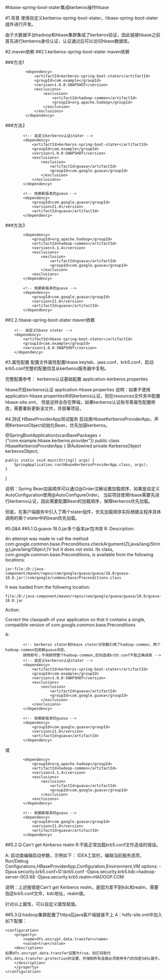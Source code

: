 #hbase-spring-boot-stater集成kerberos操作hbase

#1.背景
使用自定义kerberos-spring-boot-stater，hbase-spring-boot-stater组件进行开发。

由于大数据平台hadoop和hbase集群集成了kerberos验证，因此链接hbase之前首先进行kerberos身份认证，认证通过后可以访问hbase数据库。

#2.maven依赖
##2.1.kerberos-spring-boot-stater maven依赖
        <!-- kerberos stater和hbase stater分别都引用了hadoop-common，两个hadoop-common包冲突，
        排除其一个hadoop-common即可；如果造成krb5.conf不能正确读取，则排除guava包 -->

###方法1
```
         <dependency>
             <artifactId>kerberos-spring-boot-stater</artifactId>
             <groupId>com.example</groupId>
             <version>1.0.0-SNAPSHOT</version>
             <exclusions>
                 <exclusion>
                     <artifactId>hadoop-common</artifactId>
                     <groupId>org.apache.hadoop</groupId>
                 </exclusion>
             </exclusions>
         </dependency>       
```   
     
###方法2
```
        <!-- 自定义kerberos认证stater -->
        <dependency>
            <artifactId>kerberos-spring-boot-stater</artifactId>
            <groupId>com.example</groupId>
            <version>1.0.0-SNAPSHOT</version>
            <exclusions>
                <exclusion>
                    <artifactId>guava</artifactId>
                    <groupId>com.google.guava</groupId>
                </exclusion>
            </exclusions>
        </dependency>
        
        <!-- 依赖新版本的guava -->
        <dependency>
            <groupId>com.google.guava</groupId>
            <version>21.0</version>
            <artifactId>guava</artifactId>
        </dependency>
```

###方法3

```
        <dependency>
            <groupId>org.apache.hadoop</groupId>
            <artifactId>hadoop-common</artifactId>
            <version>3.1.4</version>
            <exclusions>
                <exclusion>
                    <artifactId>guava</artifactId>
                    <groupId>com.google.guava</groupId>
                </exclusion>
            <exclusions>
        </dependency>

        <!-- 依赖新版本的guava -->
        <dependency>
            <groupId>com.google.guava</groupId>
            <version>21.0</version>
            <artifactId>guava</artifactId>
        </dependency>
```


##2.2.hbase-spring-boot-stater maven依赖

        <!-- 自定义hbase stater -->
        <dependency>
            <artifactId>hbase-spring-boot-stater</artifactId>
            <groupId>com.example</groupId>
            <version>1.0.0-SNAPSHOT</version>
        </dependency>

#3.属性配置
配置文件属性配置hbase.keytab、jaas.conf、krb5.conf，启动krb5.conf完整的配置信息从kerberos服务器中复制。

完整配置参考：
kerberos认证基础配置
application-kerberos.properties

hbase开启kerberos认证
application-hbase.properties
说明：如果不使用application-hbase.properties中的kerberos认证，则在resources文件夹中配置hbase-site.xml，
但是这样会存在弊端，如果kerberos认证账号等属性配置修改，需要重新更新该文件，并部署项目。

#4.测试
HBaseProviderApp测试服务
启动类HbaseKerberosProviderApp，声明KerberosObject初始化Bean，优先加装kerberos。

@SpringBootApplication(scanBasePackages = {"com.example.hbase.kerberos.provider"})
public class HbaseKerberosProviderApp {
    @Autowired
    private KerberosObject kerberosObject;

    public static void main(String[] args) {
        SpringApplication.run(HbaseKerberosProviderApp.class, args);
    }

}

说明：Spring Bean加装顺序可以通过@Order注解设置加载顺序，如果是自定义AutoConfiguration使用@AutoConfigureOrder。
当前项目使用hbase需要先进行kerberos认证，因此需要配置Bean的加载顺序，保障kerberos优先加载。

但是，在客户端服务中引入了两个stater组件，优先加载顺序实际根据主程序具体调用的某个stater中的bean优先加载。

#5.Q&A
##5.1.Q:guava-18.0.jar多个版本jar包冲突
R:
Description:

An attempt was made to call the method com.google.common.base.Preconditions.checkArgument(ZLjava/lang/String;Ljava/lang/Object;)V but it does not exist. Its class, com.google.common.base.Preconditions, is available from the following locations:

    jar:file:/D:/java-component/maven/repos/com/google/guava/guava/18.0/guava-18.0.jar!/com/google/common/base/Preconditions.class

It was loaded from the following location:

    file:/D:/java-component/maven/repos/com/google/guava/guava/18.0/guava-18.0.jar


Action:

Correct the classpath of your application so that it contains a single, compatible version of com.google.common.base.Preconditions

A:
```
        <!-- kerberos stater和hbase stater分别都引用了hadoop-common，两个hadoop-common包依赖guava冲突，
        排除即可；不用排除整个hadoop-common,否则造成krb5.conf不能正确读取 -->
        <!-- 自定义kerberos认证stater -->
        <dependency>
            <artifactId>kerberos-spring-boot-stater</artifactId>
            <groupId>com.example</groupId>
            <version>1.0.0-SNAPSHOT</version>
            <exclusions>
                <exclusion>
                    <artifactId>guava</artifactId>
                    <groupId>com.google.guava</groupId>
                </exclusion>
            </exclusions>
        </dependency>
        
        <!-- 依赖新版本的guava -->
        <dependency>
            <groupId>com.google.guava</groupId>
            <version>21.0</version>
            <artifactId>guava</artifactId>
        </dependency>
```
或

```
        <dependency>
            <groupId>org.apache.hadoop</groupId>
            <artifactId>hadoop-common</artifactId>
            <version>3.1.4</version>
            <exclusions>
                <exclusion>
                    <artifactId>guava</artifactId>
                    <groupId>com.google.guava</groupId>
                </exclusion>
            <exclusions>
        </dependency>

        <!-- 依赖新版本的guava -->
        <dependency>
            <groupId>com.google.guava</groupId>
            <version>21.0</version>
            <artifactId>guava</artifactId>
        </dependency>
```


##5.2.Q:Can't get Kerberos realm
R:不能正常加载krb5.conf文件造成的错误。

A:
启动类编辑启动参数，示例如下：
IDEA工具栏，编辑当前服务选项，Run/Debug Configurations,HBaseProviderApp,Configuration,Environment,VM options:
-Djava.security.krb5.conf=D:\\krb5.conf
-Djava.security.krb5.kdc=hadoop-server-003:88
-Djava.security.krb5.realm=HADOOP.COM

说明：上述报错是Can't get Kerberos realm，是因为拿不到kdc和realm，需要指定krb5.conf文件，kdc地址，realm值。

针对以上属性，可以自定义属性赋值。

##5.3.Q:hadoop集群配置了https后java客户端链接不上
A：hdfs-site.xml中加入如下配置：
```
<configuration>
    <property>
        <name>dfs.encrypt.data.transfer</name>
        <value>true</value>
    <description>
如果dfs.encrypt.data.transfer设置为true，则它将取代dfs.data.transfer.protection的设置，并强制所有连接必须使用专门的加密SASL握手。
    </description>    
    </property>
</configuration>
```

